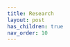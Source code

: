 ```yaml
---
title: Research
layout: post
has_children: true
nav_order: 10
---
```







<!--
Below are links to 
TODO: Separate published papers from ongoing topics.
-->
